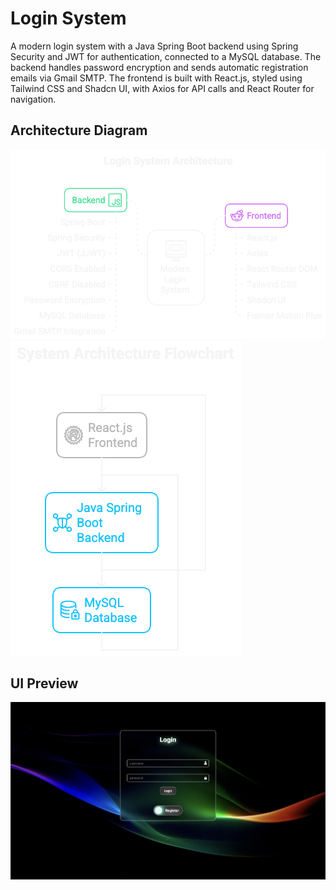 # Login System

A modern login system with a Java Spring Boot backend using Spring Security and JWT for authentication, connected to a MySQL database. The backend handles password encryption and sends automatic registration emails via Gmail SMTP. The frontend is built with React.js, styled using Tailwind CSS and Shadcn UI, with Axios for API calls and React Router for navigation.

## Architecture Diagram

![Architecture](images/System-Architecture.png)
![Architecture](images/System-Flow-Chart.png)

## UI Preview

![UI Screenshot](images/ui-screenshot.png)
